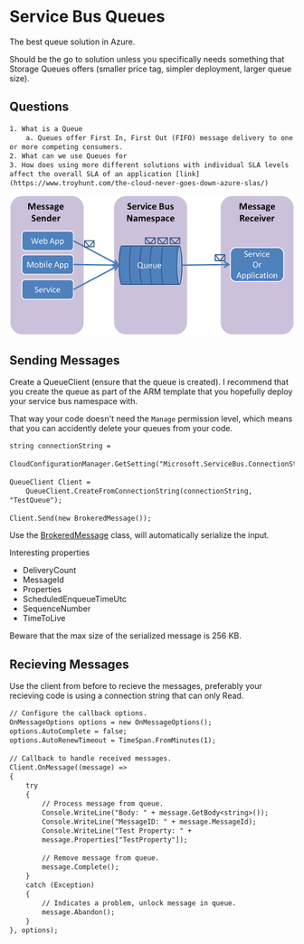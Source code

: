 # Service Bus Queues
The best queue solution in Azure. 

Should be the go to solution unless you specifically needs something that Storage Queues offers (smaller price tag, simpler deployment, larger queue size).

## Questions 
    1. What is a Queue
        a. Queues offer First In, First Out (FIFO) message delivery to one or more competing consumers.
    2. What can we use Queues for
    3. How does using more different solutions with individual SLA levels affect the overall SLA of an application [link](https://www.troyhunt.com/the-cloud-never-goes-down-azure-slas/)
    
![Queues](sb-queues-08.png)


## Sending Messages
Create a QueueClient (ensure that the queue is created). I recommend that you create the queue as part of the ARM template that you hopefully deploy your service bus namespace with. 

That way your code doesn't need the `Manage` permission level, which means that you can accidently delete your queues from your code. 

```CSharp
string connectionString =
    CloudConfigurationManager.GetSetting("Microsoft.ServiceBus.ConnectionString");

QueueClient Client =
    QueueClient.CreateFromConnectionString(connectionString, "TestQueue");

Client.Send(new BrokeredMessage());
```

Use the [BrokeredMessage](https://msdn.microsoft.com/library/azure/microsoft.servicebus.messaging.brokeredmessage.aspx) class, will automatically serialize the input.

Interesting properties

* DeliveryCount
* MessageId
* Properties 
* ScheduledEnqueueTimeUtc
* SequenceNumber
* TimeToLive

Beware that the max size of the serialized message is 256 KB.

## Recieving Messages
Use the client from before to recieve the messages, preferably your recieving code is using a connection string that can only Read. 

```CSharp
// Configure the callback options.
OnMessageOptions options = new OnMessageOptions();
options.AutoComplete = false;
options.AutoRenewTimeout = TimeSpan.FromMinutes(1);

// Callback to handle received messages.
Client.OnMessage((message) =>
{
    try
    {
        // Process message from queue.
        Console.WriteLine("Body: " + message.GetBody<string>());
        Console.WriteLine("MessageID: " + message.MessageId);
        Console.WriteLine("Test Property: " +
        message.Properties["TestProperty"]);

        // Remove message from queue.
        message.Complete();
    }
    catch (Exception)
    {
        // Indicates a problem, unlock message in queue.
        message.Abandon();
    }
}, options);
```

